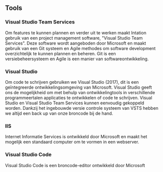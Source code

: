 ## Tools

### Visual Studio Team Services
Om features te kunnen plannen en verder uit te werken maakt Intation gebruik van een project management software, "Visual Studio Team Services". Deze software wordt aangeboden door Microsoft en maakt gebruik van een Git systeem en Agile methodes om software development overzichtelijk te kunnen plannen en beheren. Git is een versiebeheersysteem en Agile is een manier van softwareontwikkeling.

### Visual Studio
Om code te schrijven gebruiken we Visual Studio (2017), dit is een geïntegreerde ontwikkelingsomgeving van Microsoft. Visual Studio geeft ons de mogelijkheid om met behulp van ontwikkelingtools in verschillende programmeertalen applicaties te ontwikkelen of code te schrijven. Visual Studio en Visual Studio Team Services kunnen eenvoudig gekoppeld worden. Dankzij het ingebouwde versie controle systeem van VSTS hebben we altijd een back up van onze broncode bij de hand.

### IIS 
Internet Informatie Services is ontwikkeld door Microsoft en maakt het mogelijk een standaard computer om te vormen in een webserver. 

### Visual Studio Code
Visual Studio Code is een broncode-editor ontwikkeld door Microsoft

